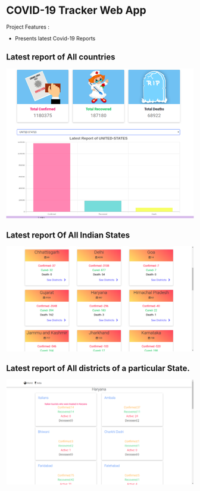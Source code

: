 # COVID-19 Tracker Web App

Project Features :
- Presents latest Covid-19 Reports 

## Latest report of All countries
![alt text](https://github.com/RISHU-GUPTA/Covid19Tracker/blob/master/images/world.png)

## Latest report Of All Indian States
![alt text](https://github.com/RISHU-GUPTA/Covid19Tracker/blob/master/images/India.png)

## Latest report of All districts of a particular State.
![alt text](https://github.com/RISHU-GUPTA/Covid19Tracker/blob/master/images/haryana.png)
